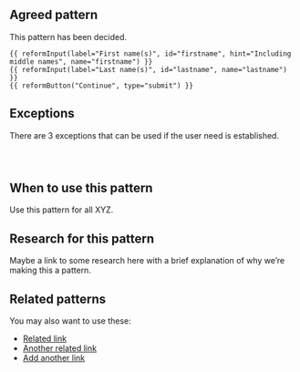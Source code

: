 ## Agreed pattern

This pattern has been decided.

```example
{{ reformInput(label="First name(s)", id="firstname", hint="Including middle names", name="firstname") }}
{{ reformInput(label="Last name(s)", id="lastname", name="lastname") }}
{{ reformButton("Continue", type="submit") }}
```

## Exceptions

There are 3 exceptions that can be used if the user need is established.

```example

```

```example

```

```example

```

## When to use this pattern

Use this pattern for all XYZ.

## Research for this pattern

Maybe a link to some research here with a brief explanation of why we’re making this a pattern.

## Related patterns

You may also want to use these:

* [Related link](#)
* [Another related link](#)
* [Add another link](#)